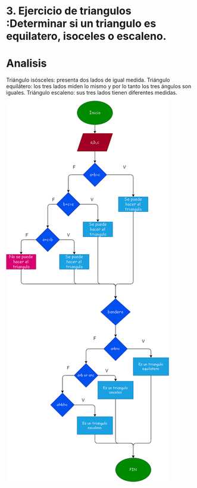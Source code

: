 # 3. Ejercicio de triangulos :Determinar si un triangulo es equilatero, isoceles o escaleno. 


# Analisis
 Triángulo isósceles: presenta dos lados de igual medida. Triángulo equilátero: los tres lados miden lo mismo y por lo tanto los tres ángulos son iguales. Triángulo escaleno: sus tres lados tienen diferentes medidas. 

![Diagrama de flujo](diagrama.png "Diagrama de flujo")
